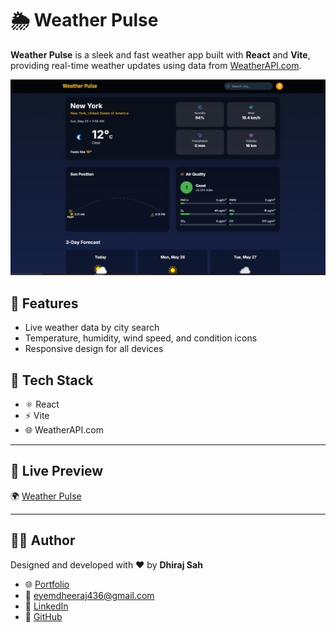 # 🌦️ Weather Pulse

**Weather Pulse** is a sleek and fast weather app built with **React** and **Vite**, providing real-time weather updates using data from [WeatherAPI.com](https://www.weatherapi.com/).

![Preview](./src/image/weatherPulse(Desktop).jpg)

## 🚀 Features

- Live weather data by city search
- Temperature, humidity, wind speed, and condition icons
- Responsive design for all devices

## 🔧 Tech Stack

- ⚛️ React
- ⚡ Vite
- 🌐 WeatherAPI.com

---

## 📸 Live Preview

🌍 [Weather Pulse](https://weather-pulse-one.vercel.app)  

---

## 🧑‍💻 Author

Designed and developed with ❤️ by **Dhiraj Sah**

- 🌐 [Portfolio](https://www.dhirajsah99.com.np)
- 📧 eyemdheeraj436@gmail.com
- 💼 [LinkedIn](https://www.linkedin.com/in/dhiraj-sah-7a3522220/)
- 🐙 [GitHub](https://github.com/DhirajSah736)